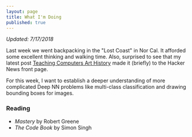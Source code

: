 ```yaml
---
layout: page
title: What I'm Doing
published: true
---
```

*Updated: 7/17/2018*

Last week we went backpacking in the "Lost Coast" in Nor Cal. It afforded some excellent thinking and walking time.
Also, surprised to see that my latest post [Teaching Computers Art History](/2018/06/20/using-a-computer-to-separate-fifteenth-from-seventeenth-century-data/) made it (briefly) to the Hacker News front page.

For this week, I want to establish a deeper understanding of more complicated Deep NN problems like multi-class classification and drawing bounding boxes for images.

### Reading
* *Mastery* by Robert Greene
* *The Code Book* by Simon Singh
